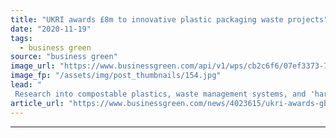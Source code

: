 ```yaml
---
title: "UKRI awards £8m to innovative plastic packaging waste projects"
date: "2020-11-19"
tags: 
  - business green
source: "business green"
image_url: "https://www.businessgreen.com/api/v1/wps/cb2c6f6/07ef3373-7fd9-45ca-8e1f-f51608b7d242/9/0103-plastic-pollution-generic-185x114.jpg"
image_fp: "/assets/img/post_thumbnails/154.jpg"
lead: "
 Research into compostable plastics, waste management systems, and 'hard-to-recycle' plastics among 10 projects to secure support from government-backed agency ..."
article_url: "https://www.businessgreen.com/news/4023615/ukri-awards-gbp8m-innovative-plastic-packaging-waste-projects"
---
```


---
